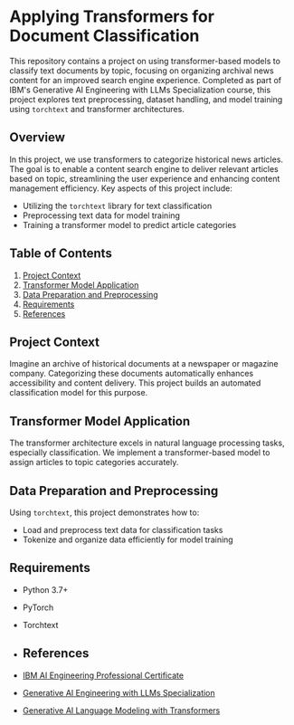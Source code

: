 # Applying Transformers for Document Classification

This repository contains a project on using transformer-based models to classify text documents by topic, focusing on organizing archival news content for an improved search engine experience. Completed as part of IBM's Generative AI Engineering with LLMs Specialization course, this project explores text preprocessing, dataset handling, and model training using `torchtext` and transformer architectures.

## Overview

In this project, we use transformers to categorize historical news articles. The goal is to enable a content search engine to deliver relevant articles based on topic, streamlining the user experience and enhancing content management efficiency. Key aspects of this project include:
- Utilizing the `torchtext` library for text classification
- Preprocessing text data for model training
- Training a transformer model to predict article categories

## Table of Contents

1. [Project Context](#project-context)
2. [Transformer Model Application](#transformer-model-application)
3. [Data Preparation and Preprocessing](#data-preparation-and-preprocessing)
4. [Requirements](#requirements)
5. [References](#references)

## Project Context

Imagine an archive of historical documents at a newspaper or magazine company. Categorizing these documents automatically enhances accessibility and content delivery. This project builds an automated classification model for this purpose.

## Transformer Model Application

The transformer architecture excels in natural language processing tasks, especially classification. We implement a transformer-based model to assign articles to topic categories accurately.

## Data Preparation and Preprocessing

Using `torchtext`, this project demonstrates how to:
- Load and preprocess text data for classification tasks
- Tokenize and organize data efficiently for model training

## Requirements

- Python 3.7+
- PyTorch
- Torchtext

- ## References

- [IBM AI Engineering Professional Certificate](https://www.coursera.org/professional-certificates/ai-engineer?)
- [Generative AI Engineering with LLMs Specialization](https://www.coursera.org/specializations/generative-ai-engineering-with-llms)
- [Generative AI Language Modeling with Transformers](https://www.coursera.org/learn/generative-ai-language-modeling-with-transformers?specialization=generative-ai-engineering-with-llms)

